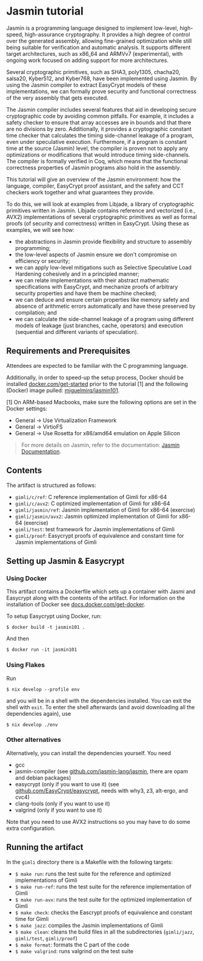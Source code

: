# Jasmin tutorial

Jasmin is a programming language designed to implement low-level, high-speed,
high-assurance cryptography.
It provides a high degree of control over the generated assembly, allowing
fine-grained optimization while still being suitable for verification and
automatic analysis.
It supports different target architectures, such as x86_64 and ARMVv7
(experimental), with ongoing work focused on adding support for more
architectures.

Several cryptographic primitives, such as SHA3, poly1305, chacha20, salsa20,
Kyber512, and Kyber768, have been implemented using Jasmin.
By using the Jasmin compiler to extract EasyCrypt models of these
implementations, we can formally prove security and functional correctness of
the very assembly that gets executed.

The Jasmin compiler includes several features that aid in developing secure
cryptographic code by avoiding common pitfalls.
For example, it includes a safety checker to ensure that array accesses are in
bounds and that there are no divisions by zero.
Additionally, it provides a cryptographic constant time checker that calculates
the timing side-channel leakage of a program, even under speculative execution.
Furthermore, if a program is constant time at the source (Jasmin) level, the
compiler is proven not to apply any optimizations or modifications that would
introduce timing side-channels.
The compiler is formally verified in Coq, which means that the functional
correctness properties of Jasmin programs also hold in the assembly.

This tutorial will give an overview of the Jasmin environment: how the language,
compiler, EasyCrypt proof assistant, and the safety and CCT checkers work
together and what guarantees they provide.

To do this, we will look at examples from Libjade, a library of cryptographic
primitives written in Jasmin.
Libjade contains reference and vectorized (i.e., AVX2) implementations of
several cryptographic primitives as well as formal proofs (of security and
correctness) written in EasyCrypt.
Using these as examples, we will see how:
- the abstractions in Jasmin provide flexibility and structure to assembly
  programming;
- the low-level aspects of Jasmin ensure we don't compromise on efficiency or
  security;
- we can apply low-level mitigations such as Selective Speculative Load
  Hardening cohesively and in a principled manner;
- we can relate implementations with their abstract mathematic specifications
  with EasyCrypt, and mechanize proofs of arbitrary security properties and have
  them be machine checked;
- we can deduce and ensure certain properties like memory safety and absence of
  arithmetic errors automatically and have these preserved by compilation; and
- we can calculate the side-channel leakage of a program using different models
  of leakage (just branches, cache, operators) and execution (sequential and
  different variants of speculation).


## Requirements and Prerequisites

Attendees are expected to be familiar with the C programming language.

Additionally, in order to speed-up the setup process, Docker should be
installed [docker.com/get-started](https://www.docker.com/get-started/)
prior to the tutorial [1] and the following (Docker) image pulled:
[miguelmirq/jasmin101](https://hub.docker.com/r/miguelmirq/jasmin101).

[1] On ARM-based Macbooks, make sure the following options are set in the Docker
settings:
- General -> Use Virtualization Framework
- General -> VirtioFS
- General -> Use Rosetta for x86/amd64 emulation on Apple Silicon

> For more details on Jasmin, refer to the  documentation: [Jasmin Documentation](https://lyonel2017.github.io/jasmin-doc/).

## Contents

The artifact is structured as follows:
- `gimli/c/ref`: C reference implementation of Gimli for x86-64
- `gimli/c/avx2`: C optimized implementation of Gimli for x86-64
- `gimli/jasmin/ref`: Jasmin implementation of Gimli for x86-64 (exercise)
- `gimli/jasmin/avx2`: Jasmin optimized implementation of Gimli for x86-64
  (exercise)
- `gimli/test`: test framework for Jasmin implementations of Gimli
- `gimli/proof`: Easycrypt proofs of equivalence and constant time for Jasmin
  implementations of Gimli


## Setting up Jasmin & Easycrypt

### Using Docker

This artifact contains a Dockerfile which sets up a container with
Jasmi and Easycrypt along with the contents of the artifact. For information on
the installation of Docker see
[docs.docker.com/get-docker](https://docs.docker.com/get-docker/).

To setup Easycrypt using Docker, run:

```shell
$ docker build -t jasmin101 .
```

And then

```shell
$ docker run -it jasmin101
```

### Using Flakes

Run

```shell
$ nix develop --profile env
```

and you will be in a shell with the dependencies installed. You can exit the
shell with `exit`. To enter the shell afterwards (and avoid downloading all the
dependencies again), use

```shell
$ nix develop ./env
```

### Other alternatives

Alternatively, you can install the dependencies yourself. You need
- gcc
- jasmin-compiler (see
  [github.com/jasmin-lang/jasmin](https://github.com/jasmin-lang/jasmin), there
  are opam and debian packages)
- easycrypt (only if you want to use it) (see
  [github.com/EasyCrypt/easycrypt](https://github.com/EasyCrypt/easycrypt),
  needs with why3, z3, alt-ergo, and cvc4)
- clang-tools (only if you want to use it)
- valgrind (only if you want to use it)

Note that you need to use AVX2 instructions so you may have to do some extra
configuration.


## Running the artifact

In the `gimli` directory there is a Makefile with the following targets:
- `$ make run`: runs the test suite for the reference and optimized
  implementations of Gimli
- `$ make run-ref`: runs the test suite for the reference implementation of
  Gimli
- `$ make run-avx`: runs the test suite for the optimized implementation of
  Gimli
- `$ make check`: checks the Eascrypt proofs of equivalence and constant time
  for Gimli
- `$ make jazz`: compiles the Jasmin implementations of Gimli
- `$ make clean`: cleans the build files in all the subdirectories
  (`gimli/jazz`, `gimli/test`, `gimli/proof`)
- `$ make format`: formats the C part of the code
- `$ make valgrind`: runs valgrind on the test suite
